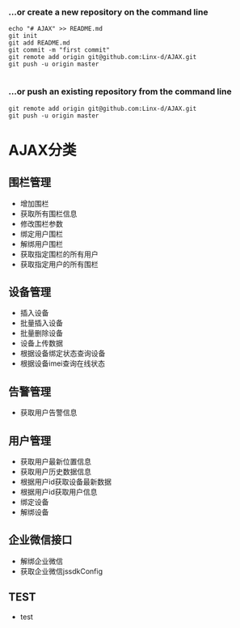 ### …or create a new repository on the command line



```
echo "# AJAX" >> README.md
git init
git add README.md
git commit -m "first commit"
git remote add origin git@github.com:Linx-d/AJAX.git
git push -u origin master
                
```

### …or push an existing repository from the command line



```
git remote add origin git@github.com:Linx-d/AJAX.git
git push -u origin master
```



# AJAX分类

## 围栏管理

- 增加围栏
- 获取所有围栏信息
- 修改围栏参数
- 绑定用户围栏
- 解绑用户围栏
- 获取指定围栏的所有用户
- 获取指定用户的所有围栏



## 设备管理

- 插入设备
- 批量插入设备
- 批量删除设备
- 设备上传数据
- 根据设备绑定状态查询设备
- 根据设备imei查询在线状态



## 告警管理

- 获取用户告警信息



## 用户管理

- 获取用户最新位置信息
- 获取用户历史数据信息
- 根据用户id获取设备最新数据
- 根据用户id获取用户信息
- 绑定设备
- 解绑设备



## 企业微信接口

- 解绑企业微信
- 获取企业微信jssdkConfig



## TEST

- test